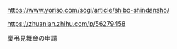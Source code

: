 https://www.yoriso.com/sogi/article/shibo-shindansho/


https://zhuanlan.zhihu.com/p/56279458


慶弔見舞金の申請
